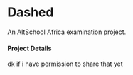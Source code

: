 # Dashed

An AltSchool Africa examination project.


####  Project Details

dk if i have permission to share that yet

